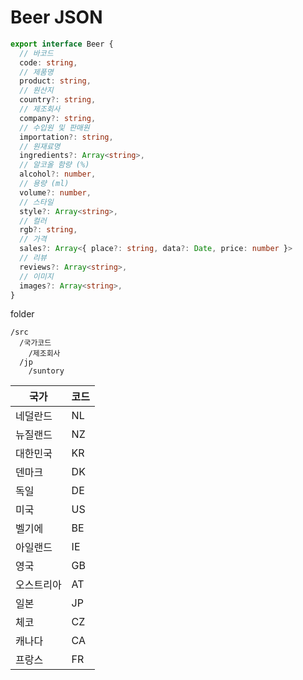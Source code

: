 # Beer JSON

```ts
export interface Beer {
  // 바코드
  code: string,
  // 제품명
  product: string,
  // 원산지
  country?: string,
  // 제조회사
  company?: string,
  // 수입원 및 판매원
  importation?: string,
  // 원재료명
  ingredients?: Array<string>,
  // 알코올 함량 (%)
  alcohol?: number,
  // 용량 (ml)
  volume?: number,
  // 스타일
  style?: Array<string>,
  // 컬러
  rgb?: string,
  // 가격
  sales?: Array<{ place?: string, data?: Date, price: number }>
  // 리뷰
  reviews?: Array<string>,
  // 이미지
  images?: Array<string>,
}
```

folder
```
/src
  /국가코드
    /제조회사
  /jp
    /suntory
```


| 국가     | 코드 |
| ------- | --- |
| 네덜란드  | NL  |
| 뉴질랜드  | NZ  |
| 대한민국  | KR  |
| 덴마크    | DK  |
| 독일     | DE  |
| 미국     | US  |
| 벨기에    | BE  |
| 아일랜드  | IE  |
| 영국     | GB  |
| 오스트리아 | AT  |
| 일본     | JP  |
| 체코     | CZ  |
| 캐나다    | CA  |
| 프랑스    | FR  |
